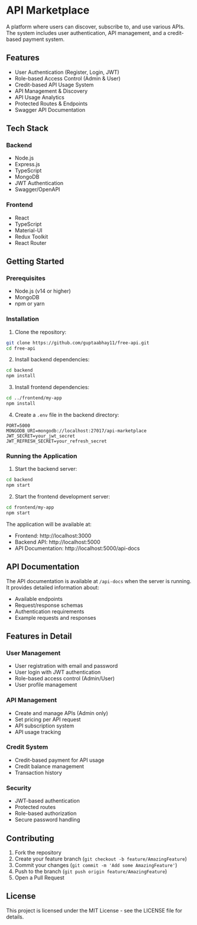 # API Marketplace

A platform where users can discover, subscribe to, and use various APIs. The system includes user authentication, API management, and a credit-based payment system.

## Features

- User Authentication (Register, Login, JWT)
- Role-based Access Control (Admin & User)
- Credit-based API Usage System
- API Management & Discovery
- API Usage Analytics
- Protected Routes & Endpoints
- Swagger API Documentation

## Tech Stack

### Backend
- Node.js
- Express.js
- TypeScript
- MongoDB
- JWT Authentication
- Swagger/OpenAPI

### Frontend
- React
- TypeScript
- Material-UI
- Redux Toolkit
- React Router

## Getting Started

### Prerequisites
- Node.js (v14 or higher)
- MongoDB
- npm or yarn

### Installation

1. Clone the repository:
```bash
git clone https://github.com/guptaabhay11/free-api.git
cd free-api
```

2. Install backend dependencies:
```bash
cd backend
npm install
```

3. Install frontend dependencies:
```bash
cd ../frontend/my-app
npm install
```

4. Create a `.env` file in the backend directory:
```env
PORT=5000
MONGODB_URI=mongodb://localhost:27017/api-marketplace
JWT_SECRET=your_jwt_secret
JWT_REFRESH_SECRET=your_refresh_secret
```

### Running the Application

1. Start the backend server:
```bash
cd backend
npm start
```

2. Start the frontend development server:
```bash
cd frontend/my-app
npm start
```

The application will be available at:
- Frontend: http://localhost:3000
- Backend API: http://localhost:5000
- API Documentation: http://localhost:5000/api-docs

## API Documentation

The API documentation is available at `/api-docs` when the server is running. It provides detailed information about:
- Available endpoints
- Request/response schemas
- Authentication requirements
- Example requests and responses

## Features in Detail

### User Management
- User registration with email and password
- User login with JWT authentication
- Role-based access control (Admin/User)
- User profile management

### API Management
- Create and manage APIs (Admin only)
- Set pricing per API request
- API subscription system
- API usage tracking

### Credit System
- Credit-based payment for API usage
- Credit balance management
- Transaction history

### Security
- JWT-based authentication
- Protected routes
- Role-based authorization
- Secure password handling

## Contributing

1. Fork the repository
2. Create your feature branch (`git checkout -b feature/AmazingFeature`)
3. Commit your changes (`git commit -m 'Add some AmazingFeature'`)
4. Push to the branch (`git push origin feature/AmazingFeature`)
5. Open a Pull Request

## License

This project is licensed under the MIT License - see the LICENSE file for details. 